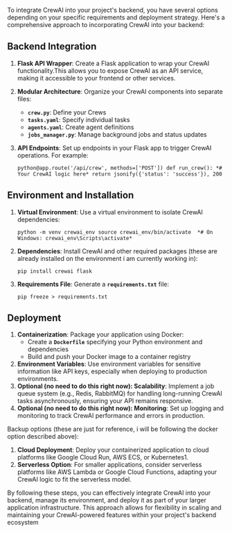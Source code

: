 To integrate CrewAI into your project's backend, you have several options depending on your specific requirements and deployment strategy. Here's a comprehensive approach to incorporating CrewAI into your backend:

## **Backend Integration**

1. **Flask API Wrapper**: Create a Flask application to wrap your CrewAI functionality.This allows you to expose CrewAI as an API service, making it accessible to your frontend or other services.
2. **Modular Architecture**: Organize your CrewAI components into separate files:
    - **`crew.py`**: Define your Crews
    - **`tasks.yaml`**: Specify individual tasks
    - **`agents.yaml`**: Create agent definitions
    - **`jobs_manager.py`**: Manage background jobs and status updates
3. **API Endpoints**: Set up endpoints in your Flask app to trigger CrewAI operations. For example:
    
    `python@app.route('/api/crew', methods=['POST'])
    def run_crew():
        *# Your CrewAI logic here*
        return jsonify({'status': 'success'}), 200`
    

## **Environment and Installation**

1. **Virtual Environment**: Use a virtual environment to isolate CrewAI dependencies:
    
    `python -m venv crewai_env
    source crewai_env/bin/activate  *# On Windows: crewai_env\Scripts\activate*`
    
2. **Dependencies**: Install CrewAI and other required packages (these are already installed on the environment i am currently working in):
    
    `pip install crewai flask`
    
3. **Requirements File**: Generate a **`requirements.txt`** file:
    
    `pip freeze > requirements.txt`
    

## **Deployment**

1. **Containerization**: Package your application using Docker:
    - Create a **`Dockerfile`** specifying your Python environment and dependencies
    - Build and push your Docker image to a container registry
2. **Environment Variables**: Use environment variables for sensitive information like API keys, especially when deploying to production environments.
3. **Optional (no need to do this right now): Scalability**: Implement a job queue system (e.g., Redis, RabbitMQ) for handling long-running CrewAI tasks asynchronously, ensuring your API remains responsive.
4. **Optional (no need to do this right now): Monitoring**: Set up logging and monitoring to track CrewAI performance and errors in production.

Backup options (these are just for reference, i will be following the docker option described above):

1. **Cloud Deployment**: Deploy your containerized application to cloud platforms like Google Cloud Run, AWS ECS, or Kubernetes1.
2. **Serverless Option**: For smaller applications, consider serverless platforms like AWS Lambda or Google Cloud Functions, adapting your CrewAI logic to fit the serverless model.

By following these steps, you can effectively integrate CrewAI into your backend, manage its environment, and deploy it as part of your larger application infrastructure. This approach allows for flexibility in scaling and maintaining your CrewAI-powered features within your project's backend ecosystem